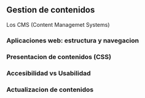 ## Gestion de contenidos

Los CMS (Content Managemet Systems)

### Aplicaciones web: estructura y navegacion

### Presentacion de contenidos (CSS)

### Accesibilidad vs Usabilidad

### Actualizacion de contenidos

